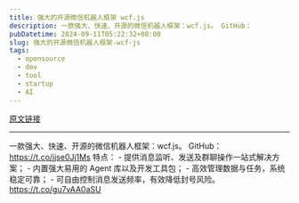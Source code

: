 ```yaml
---
title: 强大的开源微信机器人框架 wcf.js
description: 一款强大、快速、开源的微信机器人框架：wcf.js。 GitHub：
pubDatetime: 2024-09-11T05:22:32+08:00
slug: 强大的开源微信机器人框架-wcf-js
tags: 
  - opensource
  - dev
  - tool
  - startup
  - AI
---
```


[原文链接](https://x.com/gojun315/status/1833146711042330813?s=12&t=D3VZWD30-f7ylSHW3OdYgQ)

---

一款强大、快速、开源的微信机器人框架：wcf.js。 GitHub：https://t.co/jjse0Jj1Ms 特点： - 提供消息监听、发送及群聊操作一站式解决方案； - 内置强大易用的 Agent 库以及开发工具包； - 高效管理数据与任务，系统稳定可靠； - 可自由控制消息发送频率，有效降低封号风险。 https://t.co/gu7vAA0aSU
